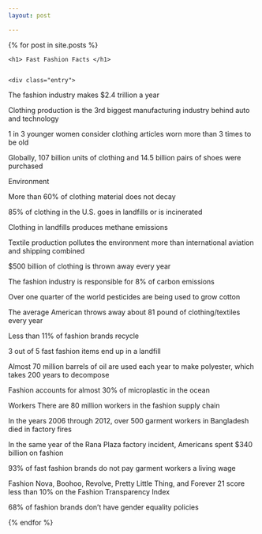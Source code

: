 ```yaml
---
layout: post

---
```

<div class="posts">
  {% for post in site.posts %}
  <article class="post">
    
    <h1> Fast Fashion Facts </h1>
    
    
    <div class="entry">
      

The fashion industry makes $2.4 trillion a year



Clothing production is the 3rd biggest manufacturing industry behind auto and technology

1 in 3 younger women consider clothing articles worn more than 3 times to be old 

Globally, 107 billion units of clothing and 14.5 billion pairs of shoes were purchased 

Environment

More than 60% of clothing material does not decay 

85% of clothing in the U.S. goes in landfills or is incinerated 

Clothing in landfills produces methane emissions

Textile production pollutes the environment more than international aviation and shipping combined 

$500 billion of clothing is thrown away every year 

The fashion industry is responsible for 8% of carbon emissions 

Over one quarter of the world pesticides are being used to grow cotton 

The average American throws away about 81 pound of clothing/textiles every year 

Less than 11% of fashion brands recycle 

3 out of 5 fast fashion items end up in a landfill 

Almost 70 million barrels of oil are used each year to make polyester, which takes 200 years to decompose 

Fashion accounts for almost 30% of microplastic in the ocean 

Workers 
There are 80 million workers in the fashion supply chain 

In the years 2006 through 2012, over 500 garment workers in Bangladesh died in factory fires 

In the same year of the Rana Plaza factory incident, Americans spent $340 billion on fashion

93% of fast fashion brands do not pay garment workers a living wage 

Fashion Nova, Boohoo, Revolve, Pretty Little Thing, and Forever 21 score less than 10% on the Fashion Transparency Index 

68% of fashion brands don’t have gender equality policies 

</div>
</article>
{% endfor %}
</div>

